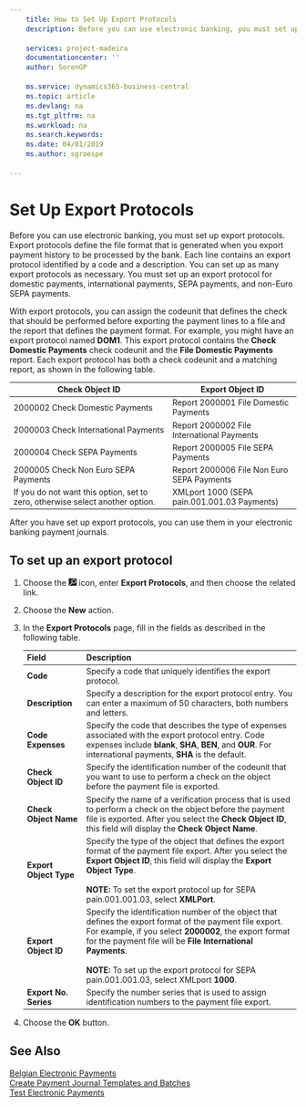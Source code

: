 ```yaml
---
    title: How to Set Up Export Protocols
    description: Before you can use electronic banking, you must set up export protocols. Export protocols define the file format that is generated when you export payment history to be processed by the bank. Each line contains an export protocol identified by a code and a description. You can set up as many export protocols as necessary. You must set up an export protocol for domestic payments, international payments, SEPA payments, and non-Euro SEPA payments.

    services: project-madeira 
    documentationcenter: ''
    author: SorenGP

    ms.service: dynamics365-business-central
    ms.topic: article
    ms.devlang: na
    ms.tgt_pltfrm: na
    ms.workload: na
    ms.search.keywords:
    ms.date: 04/01/2019
    ms.author: sgroespe

---
```

# Set Up Export Protocols
Before you can use electronic banking, you must set up export protocols. Export protocols define the file format that is generated when you export payment history to be processed by the bank. Each line contains an export protocol identified by a code and a description. You can set up as many export protocols as necessary. You must set up an export protocol for domestic payments, international payments, SEPA payments, and non-Euro SEPA payments.  

 With export protocols, you can assign the codeunit that defines the check that should be performed before exporting the payment lines to a file and the report that defines the payment format. For example, you might have an export protocol named **DOM1**. This export protocol contains the **Check Domestic Payments** check codeunit and the **File Domestic Payments** report. Each export protocol has both a check codeunit and a matching report, as shown in the following table.  

|**Check Object ID**|**Export Object ID**|  
|-------------------------|--------------------------|  
|2000002 Check Domestic Payments|Report 2000001 File Domestic Payments|  
|2000003 Check International Payments|Report 2000002 File International Payments|  
|2000004 Check SEPA Payments|Report 2000005 File SEPA Payments|  
|2000005 Check Non Euro SEPA Payments|Report 2000006 File Non Euro SEPA Payments|  
|If you do not want this option, set to zero, otherwise select another option.|XMLport 1000 (SEPA pain.001.001.03 Payments)|  

 After you have set up export protocols, you can use them in your electronic banking payment journals.  

## To set up an export protocol  

1.  Choose the ![Search for Page or Report](../../media/ui-search/search_small.png "Search for Page or Report icon") icon, enter **Export Protocols**, and then choose the related link.  
2.  Choose the **New** action.  
3.  In the **Export Protocols**  page, fill in the fields as described in the following table.  

    |Field|Description|  
    |---------------------------------|---------------------------------------|  
    |**Code**|Specify a code that uniquely identifies the export protocol.|  
    |**Description**|Specify a description for the export protocol entry. You can enter a maximum of 50 characters, both numbers and letters.|  
    |**Code Expenses**|Specify the code that describes the type of expenses associated with the export protocol entry. Code expenses include **blank**, **SHA**, **BEN**, and **OUR**. For international payments, **SHA** is the default.|  
    |**Check Object ID**|Specify the identification number of the codeunit that you want to use to perform a check on the object before the payment file is exported.|  
    |**Check Object Name**|Specify the name of a verification process that is used to perform a check on the object before the payment file is exported. After you select the **Check Object ID**, this field will display the **Check Object Name**.|  
    |**Export Object Type**|Specify the type of the object that defines the export format of the payment file export. After you select the **Export Object ID**, this field will display the **Export Object Type**.<br /><br /> **NOTE:** To set the export protocol up for SEPA pain.001.001.03, select **XMLPort**.|  
    |**Export Object ID**|Specify the identification number of the object that defines the export format of the payment file export. For example, if you select **2000002**, the export format for the payment file will be **File International Payments**.<br /><br /> **NOTE:** To set up the export protocol for SEPA pain.001.001.03, select XMLport **1000**.|  
    |**Export No. Series**|Specify the number series that is used to assign identification numbers to the payment file export.|  

4.  Choose the **OK** button.  

## See Also  
 [Belgian Electronic Payments](belgian-electronic-payments.md)   
 [Create Payment Journal Templates and Batches](how-to-create-payment-journal-templates-and-batches.md)   
 [Test Electronic Payments](how-to-test-electronic-payments.md)
